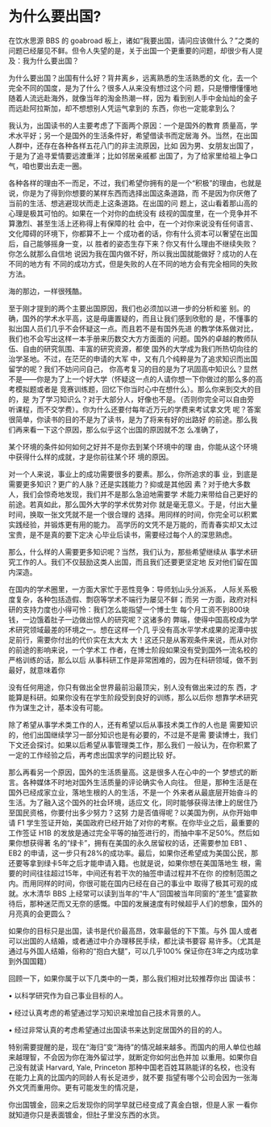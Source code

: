 # 为什么要出国?

在饮水思源 BBS 的 goabroad  板上，诸如“我要出国，请问应该做什么？”之类的问题已经屡见不鲜。但令人失望的是，关于出国一个更重要的问题，却很少有人提及：我为什么要出国？

为什么要出国？出国有什么好？背井离乡，远离熟悉的生活熟悉的文  化，去一个完全不同的国度，是为了什么？很多人从来没有想过这个问  题，只是懵懵懂懂地随着人流远赴海外，就像当年的淘金热潮一样，因为  看到别人手中金灿灿的金子而远赴阿拉斯加，却不想想别人凭运气拿到的  东西，你也一定能拿到么？

我认为，出国读书的人主要考虑了下面两个原因：一个是国外的教育  质量高，学术水平好；另一个是国外的生活条件好，希望借读书而定居海  外。当然，在出国人群中，还存在各种各样五花八门的非主流原因，比如  因为男、女朋友出国了，于是为了追寻爱情要远渡重洋；比如邻居亲戚都  出国了，为了给家里给祖上争口气，咱也要出去走一圈。

各种各样的理由不一而足，不过，我们希望你拥有的是一个“积极”的理由，也就是说，你是为了得到你想要的某样东西而选择出国这条道路，而  不是因为你厌倦了当前的生活、想逃避现状而走上这条道路。在出国的问  题上，这山看着那山高的心理是极其可怕的。如果在一个对你的血统没有  歧视的国度里，在一个竞争并不算激烈、甚至生活上还称得上有保障的社  会中，在一个对你来说没有任何语言、文化障碍的环境下，你都算不上一  个成功者的话，你有什么资本可以奢望在出国后，自己能够摇身一变，以  胜者的姿态生存下来？你又有什么理由不继续失败？你怎么就那么自信地  说因为我在国内做不好，所以我出国就能做好？成功的人在不同的地方有  不同的成功方式，但是失败的人在不同的地方会有完全相同的失败方法。

海的那边，一样很残酷。  


至于刚才提到的两个主要出国原因，我们也必须加以进一步的分析和鉴  别。的确，国外的学术水平高，这是毋庸置疑的，而且让我们感到欣慰的  是，不懂事的拟出国人员们几乎不会怀疑这一点。而且若不是有国外先进  的教学体系做对比，我们也不会写出这样一本手册来历数交大方方面面的  问题。国外的卓越的教师队伍、自由的研究氛围、丰富的研究资源，都使  国外的大学成为我们所热切向往的治学圣地。不过，在茫茫的申请的大军  中，又有几个纯粹是为了追求知识而出国留学的呢？我们不妨问问自己，  你高考复习的目的是为了巩固高中知识么？显然不是——你是为了上一个好大学（怀疑这一点的人请你想一下你做过的那么多的高考模拟题或者是  竞赛训练题，回忆下你当时心中在想什么）。那么你来到交大的目的，是  为了学习知识么？对于大部分人，好像也不是。（否则你完全可以自由旁  听课程，而不交学费）。你为什么还要付每年近万元的学费来考试拿文凭  呢？答案很简单，你读书的目的不是为了读书，是为了将来有好的出路好  的前途。那么我们再来看一下这个原因，那么似乎这个出国的原因就不怎  么准确了，

某个环境的条件如何如何之好并不是你去到某个环境中的理 由，你能从这个环境中获得什么样的成就，才是你前往某个环 境的原因。

对一个人来说，事业上的成功需要很多的要素。那么，你所追求的事  业，到底是需要更多知识？更广的人脉？还是实践能力？抑或是其他因  素？对于绝大多数人，我们会惊奇地发现，我们并不是那么急迫地需要学  术能力来带给自己更好的前途。若真如此，那么国外大学的学术优势对你  就是毫无意义。于是，付出大量时间，换取一张文凭就不是一个很合理的  选择。用同样的时间，你完全可以积累实践经验，并锻炼更有用的能力。  高学历的文凭不是万能的，而青春实却又太过宝贵，是不是真的要下定决  心毕业后读书，需要经过每个人的深思熟虑。

那么，什么样的人需要更多知识呢？当然，我们认为，那些希望继续从  事学术研究工作的人。我们不仅鼓励这类人出国，而且我们还要更坚定地  反对他们留在国内深造。

在国内的学术圈里，一方面大家忙于恶性竞争：导师划山头分派系，  人际关系极度复杂，各种包括造假、剽窃等学术不端行为屡见不鲜；而另  一方面，政府对科研的支持力度也小得可怜：我们怎么能指望一个博士生  每个月工资不到800块钱，一边饿着肚子一边做出惊人的研究呢？这诸多的 弊端，使得中国高校成为学术研究领域最差的环境之一。想在这样一个几  乎没有高水平学术成果的泥潭中拔足前行，需要你付出的代价实在太大太  大！这还只是从客观条件来说，而从对你的前途的影响来说，一个学术工  作者，在博士阶段如果没有受到国外一流名校的严格训练的话，那么以后  从事科研工作是非常困难的，因为在科研领域，做不到最好，就意味着你  


没有任何用途，你只有做出全世界最前沿最顶尖，别人没有做出来过的东  西，才能算是科研。如果你没有在学生阶段受到良好的训练，那么以后你  想靠学术研究作为谋生之计，基本没有可能。

除了希望从事学术类工作的人，还有希望以后从事技术类工作的人也是  需要知识的，他们出国继续学习一部分知识也是有必要的，不过是不是需  要读博士，我们下文还会探讨。如果以后希望从事管理类工作，那么我们  一般认为，在你积累了一定的工作经验之后，再考虑出国求学的问题比较  好。

那么再看另一个原因，国外的生活质量高。这是很多人在心中的一个  梦想式的断言。各种媒体不时地对国外生活质量的评论确实令人向往。  但是，那种生活是在国外已经成家立业，落地生根的人的生活，不是一个  外来者从最底层开始奋斗的生活。为了融入这个国外的社会环境，适应文  化，同时能够获得法律上的居住乃至国民资格，你要付出多少努力？这努  力是否值得呢？以美国为例，从你开始申请 F1 学生签证开始，美国政府已经开始了对你的考察。在你毕业之后，最重要的工作签证 H1B 的发放是通过完全平等的抽签进行的，而抽中率不足50%。然后如果你想获得著 名的“绿卡”，拥有在美国的永久居留权的话，还需要参加 EB1 、 EB2 的申请，这一步只有28%的成功率。最后，如果你还希望成为美国公民，那  还要等拿到绿卡5年之后才能申请入籍。也就是说，如果你想在美国落地生  根，需要的时间往往超过15年，中间还有若干次的抽签申请过程并不在你  的控制范围之内。而用同样的时间，你很可能在国内已经在自己的事业中  取得了极其可观的成就。水木清华 BBS 上经常可以读到当年的“牛人”回国被当年同窗的“差生”盛宴款待后，那种迷茫而又无奈的感慨。中国的发展速度有时候超乎人们的想象，国外的月亮真的会更圆么？

如果你的目标只是出国，读书是代价最高昂，效率最低的下下策。与外  国人或者可以出国的人结婚，或者通过中介办理移民手续，都比读书要容  易许多。（尤其是通过与外国人结婚，俗称的“抱白大腿”，可以几乎100% 保证你在3年之内成功拿到外国国籍）

回顾一下，如果你属于以下几类中的一类，那么我们相对比较推荐你出  国读书：

•    以科学研究作为自己事业目标的人。

•    经过认真考虑的希望通过学习知识来增加自己技术背景的人。

•    经过非常认真的考虑希望通过出国读书来达到定居国外的目的的人。

特别需要提醒的是，现在“海归”变“海待”的情况越来越多。而国内的用人单位也越来越理智，不会因为你在海外留过学，就断定你如何出色并加  以重用。如果你自己没有就读 Harvard, Yale, Princeton 那种中国老百姓耳熟能详的名校，也没有在能力上真的比国内的同龄人有长足进步，就不要  指望有哪个公司会因为一张海外文凭而重用你。更有可能发生的情况是，  


你出国镀金，回来之后发现你的同学早就已经变成了真金白银，但是人家  一看你就知道你只是表面镀金，但肚子里没东西的水货。


